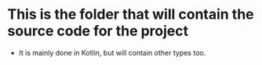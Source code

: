 # This is the folder that will contain the source code for the project

- It is mainly done in Kotlin, but will contain other types too.
